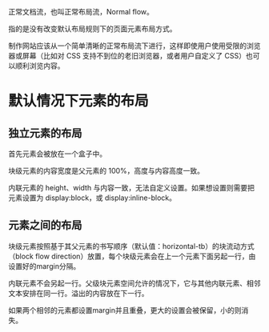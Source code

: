 正常文档流，也叫正常布局流，Normal flow。

指的是没有改变默认布局规则下的页面元素布局方式。

制作网站应该从一个简单清晰的正常布局流下进行，这样即使用户使用受限的浏览器或屏幕（比如对 CSS 支持不到位的老旧浏览器，或者用户自定义了 CSS）也可以顺利浏览内容。

# 默认情况下元素的布局

## 独立元素的布局

首先元素会被放在一个盒子中。

块级元素的内容宽度是父元素的 100%，高度与内容高度一致。

内联元素的 height、width 与内容一致，无法自定义设置。如果想设置则需要把元素设置为 display:block，或 display:inline-block。

## 元素之间的布局

块级元素按照基于其父元素的书写顺序（默认值：horizontal-tb）的块流动方式（block flow direction）放置，每个块级元素会在上一个元素下面另起一行，由设置好的margin分隔。

内联元素不会另起一行。父级块元素空间允许的情况下，它与其他内联元素、相邻文本安排在同一行。溢出的内容放在下一行。

如果两个相邻的元素都设置margin并且重叠，更大的设置会被保留，小的则消失。
